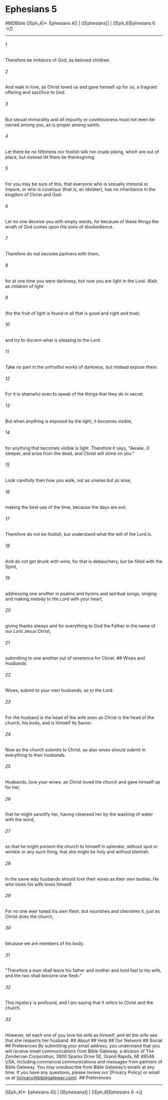 # Ephesians 5
#MDBible
[[Eph_4|← Ephesians 4]] | [[Ephesians]] | [[Eph_6|Ephesians 6 →]]

***






###### 1 


Therefore be imitators of God, as beloved children. 





###### 2 


And walk in love, as Christ loved us and gave himself up for us, a fragrant offering and sacrifice to God. 





###### 3 


But sexual immorality and all impurity or covetousness must not even be named among you, as is proper among saints. 





###### 4 


Let there be no filthiness nor foolish talk nor crude joking, which are out of place, but instead let there be thanksgiving. 





###### 5 


For you may be sure of this, that everyone who is sexually immoral or impure, or who is covetous (that is, an idolater), has no inheritance in the kingdom of Christ and God. 





###### 6 


Let no one deceive you with empty words, for because of these things the wrath of God comes upon the sons of disobedience. 





###### 7 


Therefore do not become partners with them; 





###### 8 


for at one time you were darkness, but now you are light in the Lord. Walk as children of light 





###### 9 


(for the fruit of light is found in all that is good and right and true), 





###### 10 


and try to discern what is pleasing to the Lord. 





###### 11 


Take no part in the unfruitful works of darkness, but instead expose them. 





###### 12 


For it is shameful even to speak of the things that they do in secret. 





###### 13 


But when anything is exposed by the light, it becomes visible, 





###### 14 


for anything that becomes visible is light. Therefore it says, "Awake, O sleeper, and arise from the dead, and Christ will shine on you." 





###### 15 


Look carefully then how you walk, not as unwise but as wise, 





###### 16 


making the best use of the time, because the days are evil. 





###### 17 


Therefore do not be foolish, but understand what the will of the Lord is. 





###### 18 


And do not get drunk with wine, for that is debauchery, but be filled with the Spirit, 





###### 19 


addressing one another in psalms and hymns and spiritual songs, singing and making melody to the Lord with your heart, 





###### 20 


giving thanks always and for everything to God the Father in the name of our Lord Jesus Christ, 





###### 21 


submitting to one another out of reverence for Christ. ## Wives and Husbands 





###### 22 


Wives, submit to your own husbands, as to the Lord. 





###### 23 


For the husband is the head of the wife even as Christ is the head of the church, his body, and is himself its Savior. 





###### 24 


Now as the church submits to Christ, so also wives should submit in everything to their husbands. 





###### 25 


Husbands, love your wives, as Christ loved the church and gave himself up for her, 





###### 26 


that he might sanctify her, having cleansed her by the washing of water with the word, 





###### 27 


so that he might present the church to himself in splendor, without spot or wrinkle or any such thing, that she might be holy and without blemish. 





###### 28 


In the same way husbands should love their wives as their own bodies. He who loves his wife loves himself. 





###### 29 


For no one ever hated his own flesh, but nourishes and cherishes it, just as Christ does the church, 





###### 30 


because we are members of his body. 





###### 31 


"Therefore a man shall leave his father and mother and hold fast to his wife, and the two shall become one flesh." 





###### 32 


This mystery is profound, and I am saying that it refers to Christ and the church. 





###### 33 


However, let each one of you love his wife as himself, and let the wife see that she respects her husband. ## About ## Help ## Our Network ## Social ## Preferences By submitting your email address, you understand that you will receive email communications from Bible Gateway, a division of The Zondervan Corporation, 3900 Sparks Drive SE, Grand Rapids, MI 49546 USA, including commercial communications and messages from partners of Bible Gateway. You may unsubscribe from Bible Gateway&rsquo;s emails at any time. If you have any questions, please review our [Privacy Policy] or email us at [privacy@biblegateway.com]. ## Preferences

***

[[Eph_4|← Ephesians 4]] | [[Ephesians]] | [[Eph_6|Ephesians 6 →]]
